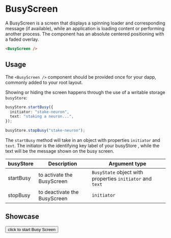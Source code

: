 <script lang="ts">
    import { busyStore } from "$lib/stores/busy.store";
    import BusyScreen from "$lib/components/BusyScreen.svelte";

    const initiator = "stake-neuron";
    
    const startBusy = () => busyStore.startBusy({
        initiator: initiator,
        text: 'staking a neuron...',
    });

    const stopBusy = () => busyStore.stopBusy(initiator);

    const click = (e) => {
        e.preventDefault();
        startBusy();
        setTimeout(() => stopBusy(), 3000);
    }
    
</script>

# BusyScreen

A BusyScreen is a screen that displays a spinning loader and corresponding message (if available), while an application is loading content or performing another process. The component has an absolute centered positioning with a faded overlay.

```html
<BusyScreen />
```

## Usage

The `<BusyScreen />` component should be provided once for your dapp, commonly added to your root layout.

Showing or hiding the screen happens through the use of a writable storage `busyStore`:

```typescript
busyStore.startBusy({
  initiator: "stake-neuron",
  text: "staking a neuron...",
});

busyStore.stopBusy("stake-neuron");
```

The `startBusy` method will take in an object with properties `initiator` and `text`. The initiator is the identifying key label of your busyStore , while the text will be the message shown on the busy screen.

| busyStore | Description                  | Argument type                                             |
| --------- | ---------------------------- | --------------------------------------------------------- |
| startBusy | to activate the BusyScreen   | `BusyState` object with properties `initiator` and `text` |
| stopBusy  | to deactivate the BusyScreen | `initiator`                                               |

## Showcase

<button class="primary" id="start" on:click={click}>click to start Busy Screen</button>
<BusyScreen />

